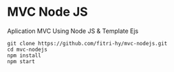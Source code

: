 # MVC Node JS

Aplication MVC Using Node JS &amp; Template Ejs

```
git clone https://github.com/fitri-hy/mvc-nodejs.git
cd mvc-nodejs
npm install
npm start
```